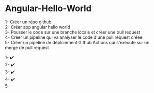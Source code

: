 # Angular-Hello-World

1- Créer un répo github  
2- Créer app angular hello world  
3- Pousser le code sur une branche locale et créer une pull request  
4- Créer un pipeline qui va analyser le code d'une pull request créee   
5- Créer un pipeline de déploiement Github Actions qui s'exécute sur un merge de pull request  

1- :heavy_check_mark:  
2- :heavy_check_mark:  
3- :heavy_check_mark:  
4- :heavy_check_mark:  
5-  
